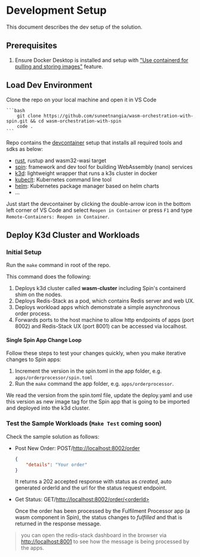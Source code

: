 # Development Setup

This document describes the dev setup of the solution.

## Prerequisites

1. Ensure Docker Desktop is installed and setup with ["Use containerd for pulling and storing images"](https://docs.docker.com/desktop/containerd/) feature.

## Load Dev Environment

Clone the repo on your local machine and open it in VS Code

    ```bash
        git clone https://github.com/suneetnangia/wasm-orchestration-with-spin.git && cd wasm-orchestration-with-spin
        code .
    ```

Repo contains the [devcontainer](../.devcontainer/devcontainer.json) setup that installs all required tools and sdks as below:

- [rust](https://www.rust-lang.org/), rustup and wasm32-wasi target
- [spin](https://www.fermyon.com/spin): framework and dev tool for building WebAssembly (nano) services
- [k3d](https://k3d.io/): lightweight wrapper that runs a k3s cluster in docker
- [kubeclt](https://kubernetes.io/docs/reference/kubectl/): Kubernetes command line tool
- [helm](https://helm.sh/): Kubernetes package manager based on helm charts
- ...

Just start the devcontainer by clicking the double-arrow icon in the bottom left corner of VS Code and select `Reopen in Container` or press `F1` and type `Remote-Containers: Reopen in Container`.

## Deploy K3d Cluster and Workloads

### Initial Setup

Run the `make` command in root of the repo.

This command does the following:

1. Deploys k3d cluster called **wasm-cluster** including Spin's containerd shim on the nodes.
2. Deploys Redis-Stack as a pod, which contains Redis server and web UX.
3. Deploys workload apps which demonstrate a simple asynchronous order process.
4. Forwards ports to the host machine to allow http endpoints of apps (port 8002) and Redis-Stack UX (port 8001) can be accessed via localhost.

#### Single Spin App Change Loop

Follow these steps to test your changes quickly, when you make iterative changes to Spin apps:

1. Increment the version in the spin.toml in the app folder, e.g. `apps/orderprocessor/spin.toml`
2. Run the `make` command the app folder, e.g. `apps/orderprocessor`.

We read the version from the spin.toml file, update the deploy.yaml and use this version as new image tag for the Spin app that is going to be imported and deployed into the k3d cluster.

### Test the Sample Workloads (`Make Test` coming soon)

Check the sample solution as follows:

- Post New Order: POST/[http://localhost:8002/order](http://localhost:8002/order)

  ```json
  {
      "details": "Your order"
  }
  ```

  It returns a 202 accepted response with status as _created_, auto generated orderId and the url for the status request endpoint.

- Get Status: GET/[http://localhost:8002/order/\<orderId>](http://localhost:8002/order/<orderId>)
  
  Once the order has been processed by the Fulfilment Processor app (a wasm component in Spin), the status changes to _fulfilled_ and that is returned in the response message.

> you can open the redis-stack dashboard in the browser via [http://localhost:8001](http://localhost:8001) to see how the message is being processed by the apps.
